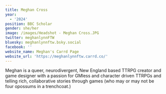 ```yaml
---
title: Meghan Cross
year:
  - '2024'
position: BBC Scholar
gender: she/her
image: /images/Headshot - Meghan Cross.JPG
twitter: meghanlynnFTW
bluesky: meghanlynnftw.bsky.social
facebook: ''
website_name: Meghan's Carrd Page
website_url: 'https://meghanlynnftw.carrd.co/'
---
```


Meghan is a queer, neurodivergent, New England based TTRPG creator and game designer with a passion for GMless and character driven TTRPGs and telling rich, collaborative stories through games (who may or may not be four opossums in a trenchcoat.)
